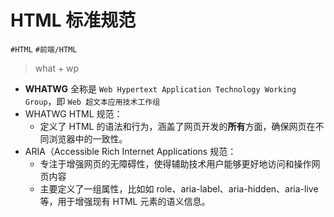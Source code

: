 
# HTML 标准规范


`#HTML` `#前端/HTML`  

>  what + wp

- **WHATWG** 全称是 `Web Hypertext Application Technology Working Group`，即 `Web 超文本应用技术工作组`
- WHATWG HTML 规范：
	- 定义了 HTML 的语法和行为，涵盖了网页开发的**所有**方面，确保网页在不同浏览器中的一致性。
- ARIA（Accessible Rich Internet Applications 规范：
	- 专注于增强网页的无障碍性，使得辅助技术用户能够更好地访问和操作网页内容
	- 主要定义了一组属性，比如如 role、aria-label、aria-hidden、aria-live 等，用于增强现有 HTML 元素的语义信息。
